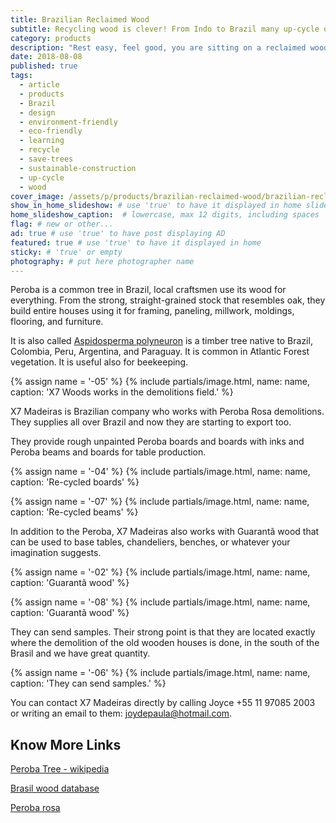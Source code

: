 ```yaml
---
title: Brazilian Reclaimed Wood
subtitle: Recycling wood is clever! From Indo to Brazil many up-cycle old timber turning it into furniture.
category: products
description: "Rest easy, feel good, you are sitting on a reclaimed wood chair! Recently in Brazil we have seen a big boom in furniture made from reclaimed wood."
date: 2018-08-08
published: true
tags:
  - article
  - products
  - Brazil
  - design
  - environment-friendly
  - eco-friendly
  - learning
  - recycle
  - save-trees
  - sustainable-construction
  - up-cycle
  - wood
cover_image: /assets/p/products/brazilian-reclaimed-wood/brazilian-reclaimed-wood.jpg
show_in_home_slideshow: # use 'true' to have it displayed in home slideshow
home_slideshow_caption:  # lowercase, max 12 digits, including spaces
flag: # new or other...
ad: true # use 'true' to have post displaying AD
featured: true # use 'true' to have it displayed in home
sticky: # 'true' or empty
photography: # put here photographer name
---
```


Peroba is a common tree in Brazil, local craftsmen use its wood for everything. From the strong, straight-grained stock that resembles oak, they build entire houses using it for framing, paneling, millwork, moldings, flooring, and furniture.

It is also called [Aspidosperma polyneuron]((https://en.wikipedia.org/wiki/Aspidosperma_polyneuron)) is a timber tree native to Brazil, Colombia, Peru, Argentina, and Paraguay. It is common in Atlantic Forest vegetation. It is useful also for beekeeping.


{% assign name = '-05' %}
{% include partials/image.html, name: name, caption: 'X7 Woods works in the demolitions field.' %}



X7 Madeiras is Brazilian company who works with Peroba Rosa demolitions. They supplies all over Brazil and now they are starting to export too.

They provide rough unpainted Peroba boards and boards with inks and Peroba beams and boards for table production.

{% assign name = '-04' %}
{% include partials/image.html, name: name, caption: 'Re-cycled boards' %}



{% assign name = '-07' %}
{% include partials/image.html, name: name, caption: 'Re-cycled beams' %}




In addition to the Peroba, X7 Madeiras also works with Guarantã wood that can be used to base tables, chandeliers, benches, or whatever your imagination suggests.

{% assign name = '-02' %}
{% include partials/image.html, name: name, caption: 'Guarantã wood' %}



{% assign name = '-08' %}
{% include partials/image.html, name: name, caption: 'Guarantã wood' %}



They can send samples. Their strong point is that they are located exactly where the demolition of the old wooden houses is done, in the south of the Brasil and we have great quantity.

{% assign name = '-06' %}
{% include partials/image.html, name: name, caption: 'They can send samples.' %}



You can contact X7 Madeiras directly by calling Joyce +55 11 97085 2003 or writing an email to them: joydepaula@hotmail.com.


## Know More Links

[Peroba Tree -  wikipedia](https://en.wikipedia.org/wiki/Aspidosperma_polyneuron)

[Brasil wood database](https://www.wood-database.com/brazilwood/)

[Peroba rosa](https://www.wood-database.com/peroba-rosa/)
